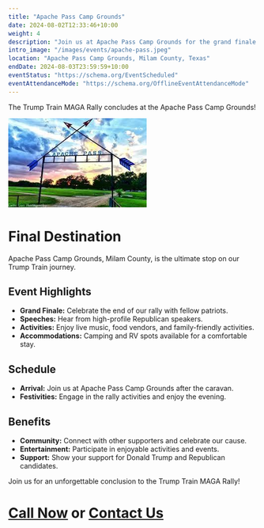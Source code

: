 ```yaml
---
title: "Apache Pass Camp Grounds"
date: 2024-08-02T12:33:46+10:00
weight: 4
description: "Join us at Apache Pass Camp Grounds for the grand finale of the Trump Train MAGA Rally!"
intro_image: "/images/events/apache-pass.jpeg"
location: "Apache Pass Camp Grounds, Milam County, Texas"
endDate: 2024-08-03T23:59:59+10:00
eventStatus: "https://schema.org/EventScheduled"
eventAttendanceMode: "https://schema.org/OfflineEventAttendanceMode"
---
```


The Trump Train MAGA Rally concludes at the Apache Pass Camp Grounds!

![Apache Pass Camp Grounds](/images/events/apache-pass.jpeg)

# Final Destination

Apache Pass Camp Grounds, Milam County, is the ultimate stop on our Trump Train journey.

## Event Highlights

- **Grand Finale:** Celebrate the end of our rally with fellow patriots.
- **Speeches:** Hear from high-profile Republican speakers.
- **Activities:** Enjoy live music, food vendors, and family-friendly activities.
- **Accommodations:** Camping and RV spots available for a comfortable stay.

## Schedule

- **Arrival:** Join us at Apache Pass Camp Grounds after the caravan.
- **Festivities:** Engage in the rally activities and enjoy the evening.

## Benefits

- **Community:** Connect with other supporters and celebrate our cause.
- **Entertainment:** Participate in enjoyable activities and events.
- **Support:** Show your support for Donald Trump and Republican candidates.

Join us for an unforgettable conclusion to the Trump Train MAGA Rally!

# [Call Now](tel:561-846-0938) or [Contact Us](/contact)
